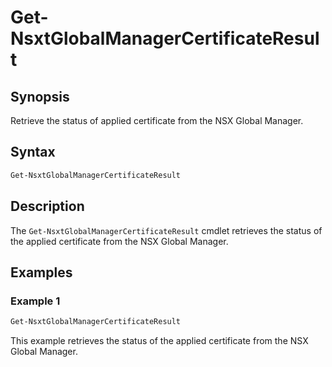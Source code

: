 # Get-NsxtGlobalManagerCertificateResult

## Synopsis

Retrieve the status of applied certificate from the NSX Global Manager.

## Syntax

```powershell
Get-NsxtGlobalManagerCertificateResult
```

## Description

The `Get-NsxtGlobalManagerCertificateResult` cmdlet retrieves the status of the applied certificate from the NSX Global Manager.

## Examples

### Example 1

```powershell
Get-NsxtGlobalManagerCertificateResult
```

This example retrieves the status of the applied certificate from the NSX Global Manager.
